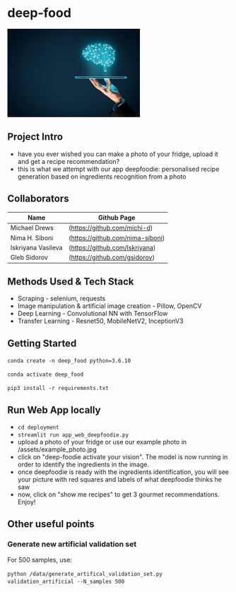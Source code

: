 # deep-food

<img src="https://github.com/Iskriyana/deep-food/blob/master/assets/deep_food.jpg" width=300/>

## Project Intro
* have you ever wished you can make a photo of your fridge, upload it and get a recipe recommendation?
* this is what we attempt with our app deepfoodie: personalised recipe generation based on ingredients recognition from a photo

## Collaborators
|Name               |  Github Page                    |  
|-------------------|---------------------------------|
|Michael Drews      | (https://github.com/michi-d)    |
|Nima H. Siboni     | (https://github.com/nima-siboni)|
|Iskriyana Vasileva | (https://github.com/Iskriyana)  |
|Gleb Sidorov       | (https://github.com/gsidorov)   |

## Methods Used & Tech Stack 
* Scraping - selenium, requests
* Image manipulation & artificial image creation - Pillow, OpenCV
* Deep Learning - Convolutional NN with TensorFlow
* Transfer Learning - Resnet50, MobileNetV2, InceptionV3 

## Getting Started

`conda create -n deep_food python=3.6.10`

`conda activate deep_food`

`pip3 install -r requirements.txt`

## Run Web App locally
* `cd deployment`
* `streamlit run app_web_deepfoodie.py`
* upload a photo of your fridge or use our example photo in /assets/example_photo.jpg
* click on "deep-foodie activate your vision". The model is now running in order to identify the ingredients in the image.
* once deepfoodie is ready with the ingredients identification, you will see your picture with red squares and labels of what deepfoodie thinks he saw
* now, click on "show me recipes" to get 3 gourmet recommendations. Enjoy!


## Other useful points

### Generate new artificial validation set
For 500 samples, use:

`python /data/generate_artifical_validation_set.py validation_artificial --N_samples 500`

